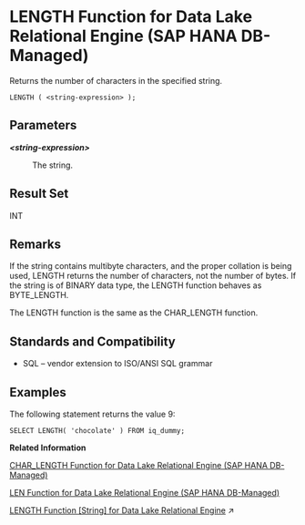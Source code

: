 <!-- loioae555cf86ee34fe887637dbcd64a33c3 -->

# LENGTH Function for Data Lake Relational Engine \(SAP HANA DB-Managed\)

Returns the number of characters in the specified string.



```
LENGTH ( <string-expression> );
```



<a name="loioae555cf86ee34fe887637dbcd64a33c3__section_gf2_w1h_trb"/>

## Parameters


<dl>
<dt><b>

*<string-expression\>*

</b></dt>
<dd>

The string.



</dd>
</dl>



<a name="loioae555cf86ee34fe887637dbcd64a33c3__section_k5q_w1h_trb"/>

## Result Set

INT



<a name="loioae555cf86ee34fe887637dbcd64a33c3__section_vn1_x1h_trb"/>

## Remarks

If the string contains multibyte characters, and the proper collation is being used, LENGTH returns the number of characters, not the number of bytes. If the string is of BINARY data type, the LENGTH function behaves as BYTE\_LENGTH.

The LENGTH function is the same as the CHAR\_LENGTH function.



<a name="loioae555cf86ee34fe887637dbcd64a33c3__section_dy4_x1h_trb"/>

## Standards and Compatibility

-   SQL – vendor extension to ISO/ANSI SQL grammar



<a name="loioae555cf86ee34fe887637dbcd64a33c3__section_gkb_y1h_trb"/>

## Examples

The following statement returns the value 9:

```
SELECT LENGTH( 'chocolate' ) FROM iq_dummy;
```

**Related Information**  


[CHAR\_LENGTH Function for Data Lake Relational Engine \(SAP HANA DB-Managed\)](char-length-function-for-data-lake-relational-engine-sap-hana-db-managed-c440e3a.md "Returns the number of characters in a string.")

[LEN Function for Data Lake Relational Engine \(SAP HANA DB-Managed\)](len-function-for-data-lake-relational-engine-sap-hana-db-managed-a895aab.md "Takes one argument as an input of type BINARY or STRING and returns the number of characters, as defined by the database's collation sequence, of a specified string expression, excluding trailing blanks.")

[LENGTH Function \[String\] for Data Lake Relational Engine](https://help.sap.com/viewer/19b3964099384f178ad08f2d348232a9/2024_3_QRC/en-US/a55ea65684f21015a60794ef54777c14.html "Returns the number of characters in the specified string.") :arrow_upper_right:

